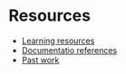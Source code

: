 # Resources

- [Learning resources](learning-resources.md)
- [Documentatio references](doc-references.md)
- [Past work](past-work.md)
